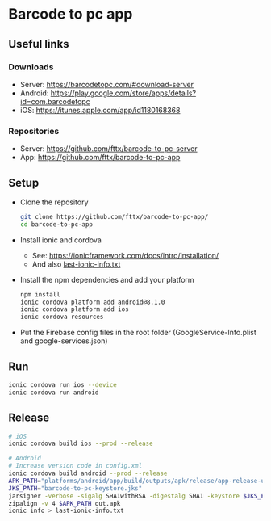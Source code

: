# Barcode to pc app

## Useful links

### Downloads

* Server: <https://barcodetopc.com/#download-server>
* Android: <https://play.google.com/store/apps/details?id=com.barcodetopc>
* iOS: <https://itunes.apple.com/app/id1180168368>

### Repositories

* Server: <https://github.com/fttx/barcode-to-pc-server>
* App: <https://github.com/fttx/barcode-to-pc-app>


## Setup

- Clone the repository
    ```bash
    git clone https://github.com/fttx/barcode-to-pc-app/
    cd barcode-to-pc-app
    ```

- Install ionic and cordova
    - See: <https://ionicframework.com/docs/intro/installation/>
    - And also [last-ionic-info.txt](last-ionic-info.txt)

- Install the npm dependencies and add your platform

    ```bash
    npm install
    ionic cordova platform add android@8.1.0
    ionic cordova platform add ios
    ionic cordova resources
    ```

- Put the Firebase config files in the root folder (GoogleService-Info.plist and google-services.json)

## Run

```bash
ionic cordova run ios --device
ionic cordova run android
```

## Release

```bash
# iOS
ionic cordova build ios --prod --release

# Android
# Increase version code in config.xml
ionic cordova build android --prod --release
APK_PATH="platforms/android/app/build/outputs/apk/release/app-release-unsigned.apk"
JKS_PATH="barcode-to-pc-keystore.jks"
jarsigner -verbose -sigalg SHA1withRSA -digestalg SHA1 -keystore $JKS_PATH $APK_PATH keystore
zipalign -v 4 $APK_PATH out.apk
ionic info > last-ionic-info.txt
```
